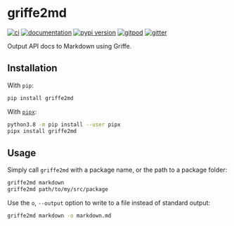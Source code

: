 # griffe2md

[![ci](https://github.com/mkdocstrings/griffe2md/workflows/ci/badge.svg)](https://github.com/mkdocstrings/griffe2md/actions?query=workflow%3Aci)
[![documentation](https://img.shields.io/badge/docs-mkdocs%20material-blue.svg?style=flat)](https://mkdocstrings.github.io/griffe2md/)
[![pypi version](https://img.shields.io/pypi/v/griffe2md.svg)](https://pypi.org/project/griffe2md/)
[![gitpod](https://img.shields.io/badge/gitpod-workspace-blue.svg?style=flat)](https://gitpod.io/#https://github.com/mkdocstrings/griffe2md)
[![gitter](https://badges.gitter.im/join%20chat.svg)](https://gitter.im/mkdocstrings/griffe2md)

Output API docs to Markdown using Griffe.

## Installation

With `pip`:
```bash
pip install griffe2md
```

With [`pipx`](https://github.com/pipxproject/pipx):
```bash
python3.8 -m pip install --user pipx
pipx install griffe2md
```

## Usage

Simply call `griffe2md` with a package name, or the path to a package folder:

```bash
griffe2md markdown
griffe2md path/to/my/src/package
```

Use the `o`, `--output` option to write to a file instead of standard output:

```bash
griffe2md markdown -o markdown.md
```
